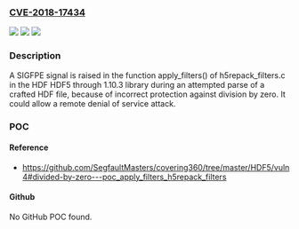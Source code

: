### [CVE-2018-17434](https://cve.mitre.org/cgi-bin/cvename.cgi?name=CVE-2018-17434)
![](https://img.shields.io/static/v1?label=Product&message=n%2Fa&color=blue)
![](https://img.shields.io/static/v1?label=Version&message=n%2Fa&color=blue)
![](https://img.shields.io/static/v1?label=Vulnerability&message=n%2Fa&color=brighgreen)

### Description

A SIGFPE signal is raised in the function apply_filters() of h5repack_filters.c in the HDF HDF5 through 1.10.3 library during an attempted parse of a crafted HDF file, because of incorrect protection against division by zero. It could allow a remote denial of service attack.

### POC

#### Reference
- https://github.com/SegfaultMasters/covering360/tree/master/HDF5/vuln4#divided-by-zero---poc_apply_filters_h5repack_filters

#### Github
No GitHub POC found.

